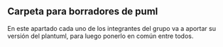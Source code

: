 ## Carpeta para borradores de puml
En este apartado cada uno de los integrantes del grupo va a aportar su versión del plantuml, para luego ponerlo en común entre todos.
